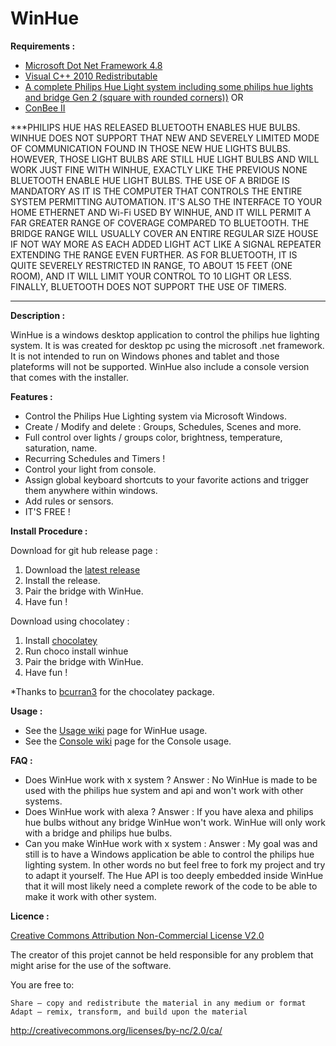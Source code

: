 <h1>WinHue</h1>

<b>Requirements :</b> <br/>
- [Microsoft Dot Net Framework 4.8](https://dotnet.microsoft.com/download/dotnet-framework/net452) <br/>
- [Visual C++ 2010 Redistributable](https://www.microsoft.com/en-ca/download/details.aspx?id=5555)<br/>
- [A complete Philips Hue Light system including some philips hue lights and bridge Gen 2 (square with rounded corners))](https://www2.meethue.com/en-us/products/starter-kits#filters=STARTER_KITS_SU&sliders=&support=&price=&priceBoxes=&page=&layout=12.subcategory.p-grid-icon)
OR
- [ConBee II](https://phoscon.de/en/conbee2)


***PHILIPS HUE HAS RELEASED BLUETOOTH ENABLES HUE BULBS. WINHUE DOES NOT SUPPORT THAT NEW AND SEVERELY LIMITED MODE OF COMMUNICATION FOUND IN THOSE NEW HUE LIGHTS BULBS. HOWEVER, THOSE LIGHT BULBS ARE STILL HUE LIGHT BULBS AND WILL WORK JUST FINE WITH WINHUE, EXACTLY LIKE THE PREVIOUS NONE BLUETOOTH ENABLE HUE LIGHT BULBS. THE USE OF A BRIDGE IS MANDATORY AS IT IS THE COMPUTER THAT CONTROLS THE ENTIRE SYSTEM PERMITTING AUTOMATION. IT'S ALSO THE INTERFACE TO YOUR HOME ETHERNET AND Wi-Fi USED BY WINHUE, AND IT WILL PERMIT A FAR GREATER RANGE OF COVERAGE COMPARED TO BLUETOOTH. THE BRIDGE RANGE WILL USUALLY COVER AN ENTIRE REGULAR SIZE HOUSE IF NOT WAY MORE AS EACH ADDED LIGHT ACT LIKE A SIGNAL REPEATER EXTENDING THE RANGE EVEN FURTHER. AS FOR BLUETOOTH, IT IS QUITE SEVERELY RESTRICTED IN RANGE, TO ABOUT 15 FEET (ONE ROOM), AND IT WILL LIMIT YOUR CONTROL TO 10 LIGHT OR LESS. FINALLY, BLUETOOTH DOES NOT SUPPORT THE USE OF TIMERS.
***

<b>Description :</b>

WinHue is a windows desktop application to control the philips hue lighting system. It is was created for desktop pc using the microsoft .net framework. It is not intended to run on Windows phones and tablet and those plateforms will not be supported. WinHue also include a console version that comes with the installer. 

<b>Features : </b>

- Control the Philips Hue Lighting system via Microsoft Windows.
- Create / Modify and delete : Groups, Schedules, Scenes and more.
- Full control over lights / groups color, brightness, temperature, saturation, name.
- Recurring Schedules and Timers !
- Control your light from console.
- Assign global keyboard shortcuts to your favorite actions and trigger them anywhere within windows.
- Add rules or sensors.
- IT'S FREE !

<b>Install Procedure :</b>

Download for git hub release page :

1. Download the [latest release](https://github.com/Hyrules/WinHue/releases/latest)
2. Install the release.
3. Pair the bridge with WinHue.
4. Have fun !

Download using chocolatey :

1. Install [chocolatey](https://chocolatey.org/)
2. Run choco install winhue 
3. Pair the bridge with WinHue.
4. Have fun !

*Thanks to [bcurran3](https://chocolatey.org/packages/winhue) for the chocolatey package.

<b>Usage : </b>
- See the [Usage wiki](../../wiki/Basic-Usage) page for WinHue usage.<br/>
- See the [Console wiki](../../wiki/Console-usage) page for the Console usage.<br/>

<b> FAQ : </b>
- Does WinHue work with x system ?
    Answer : No WinHue is made to be used with the philips hue system and api and won't work with other systems.
- Does WinHue work with alexa ?
    Answer : If you have alexa and philips hue bulbs without any bridge WinHue won't work. WinHue will only work with a bridge and     philips hue bulbs.
- Can you make WinHue work with x system :
    Answer : My goal was and still is to have a Windows application be able to control the philips hue lighting system. In other words no but feel free to fork my project and try to adapt it yourself. The Hue API is too deeply embedded inside WinHue that it will most likely need a complete rework of the code to be able to make it work with other system.
       
<b>Licence : </b>

[Creative Commons Attribution Non-Commercial License V2.0](https://creativecommons.org/licenses/by-nc/2.0/)

The creator of this projet cannot be held responsible for any problem that might arise for the use of the software.

You are free to:

    Share — copy and redistribute the material in any medium or format
    Adapt — remix, transform, and build upon the material 

http://creativecommons.org/licenses/by-nc/2.0/ca/
